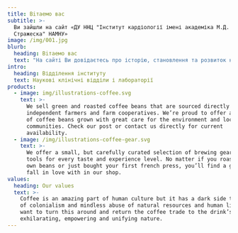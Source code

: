 ```yaml
---
title: Вiтаемо вас
subtitle: >-
  Ви зайшли на сайт «ДУ ННЦ "Інститут кардіології імені академіка М.Д.
  Стражеска" НАМНУ»
image: /img/001.jpg
blurb:
  heading: Вiтаемо вас
  text: "На сайті Ви довідаєтесь про історію, становлення та розвиток нашого інституту, його структуру, про лікувальну та діагностичну роботу підрозділів. Ознайомитесь, над вирішенням яких проблем серцево-судинної патології працюють наші співробітники. \n\nЗапрошуємо Вас до нашого інституту, де Ви можете отримати висококваліфіковану та різнопланову медичну допомогу, уважне та відповідальне ставлення медичного персоналу. В ННЦ працює близько 700 осіб, у тому числі 138 наукових співробітників, серед них: 1 академік НАМН України, 2 член-кореспонденти НАМН України, 24 професори, 41- доктор наук, 67- кандидат наук, 89 лікарів. Серед співробітників інституту 5 заслужених діячів науки; 9 заслужених лікарів, 4 заслужених медпрацівників, 8 лауреатів Державної премії України. \n\nПротягом року стаціонарне лікування отримують понад 8,5 тисяч хворих. Щороку близько 35 тисяч жителів усіх регіонів України мають можливість проконсультуватись у поліклінічному відділенні. \n\nПро все це ви дізнаєтесь на нашій web-сторінці. \n\nПриємної та плодотворної Вам праці. \n\n\nЗ повагою,\t\n\nДиректор Державної установи \n«Національний науковий центр «Інститут кардіології імені академіка М.Д. Стражеска» НАМН України», \nПрезидент Асоціації кардіологів України,\nПрезидент Асоціації ревматологів України\nАкадемік НАМН України, \nпрофесор Володимир Миколайович Коваленко"
intro:
  heading: Відділення iнституту
  text: Наукові клінічні відділи і лабораторії
products:
  - image: img/illustrations-coffee.svg
    text: >-
      We sell green and roasted coffee beans that are sourced directly from
      independent farmers and farm cooperatives. We’re proud to offer a variety
      of coffee beans grown with great care for the environment and local
      communities. Check our post or contact us directly for current
      availability.
  - image: /img/illustrations-coffee-gear.svg
    text: >-
      We offer a small, but carefully curated selection of brewing gear and
      tools for every taste and experience level. No matter if you roast your
      own beans or just bought your first french press, you’ll find a gadget to
      fall in love with in our shop.
values:
  heading: Our values
  text: >-
    Coffee is an amazing part of human culture but it has a dark side too – one
    of colonialism and mindless abuse of natural resources and human lives. We
    want to turn this around and return the coffee trade to the drink’s
    exhilarating, empowering and unifying nature.
---
```


